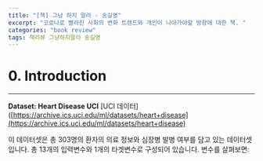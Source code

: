 ```yaml
--- 
title: "[책] 그냥 하지 말라 - 송길영"  
excerpt: "코로나로 빨라진 사회의 변화 트렌드와 개인이 나아가야할 방향에 대한 책. "
categories: "book review"
tags: 책리뷰 그냥하지말라 송길영    
---  
```




# 0. Introduction
---

**Dataset: Heart Disease UCI** [UCI 데이터]([https://archive.ics.uci.edu/ml/datasets/heart+disease](https://archive.ics.uci.edu/ml/datasets/heart+disease)

이 데이터셋은 총 303명의 환자의 의료 정보와 심장병 발병 여부를 담고 있는 데이터셋입니다.  총 13개의 입력변수와 1개의 타겟변수로 구성되어 있습니다. 변수를 살펴보면:

